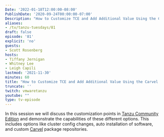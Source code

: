 ```yaml
---
Date: '2022-01-18T12:00:00-08:00'
PublishDate: '2020-09-24T00:00:00-07:00'
Description: "How to Customize TCE and Add Additional Value Using the Carvel Tool Set"
aliases:
- /tv/tanzu-tuesdays/81
draft: false
episode: '81'
explicit: 'no'
guests:
- Scott Rosenberg
hosts:
- Tiffany Jernigan
- Whitney Lee
- Leigh Capili
lastmod: '2021-11-30'
minutes: 60
title: "How to Customize TCE and Add Additional Value Using the Carvel Tool Set"
truncate: ''
twitch: vmwaretanzu
youtube: ""
type: tv-episode
---
```


In this session we will discuss the customization points in [Tanzu Community Edition](https://tanzucommunityedition.io/) 
and demonstrate the capabilities of these different options. This includes options like cluster config changes, 
auto installation of software, and custom [Carvel](https://carvel.dev/) package repositories.

